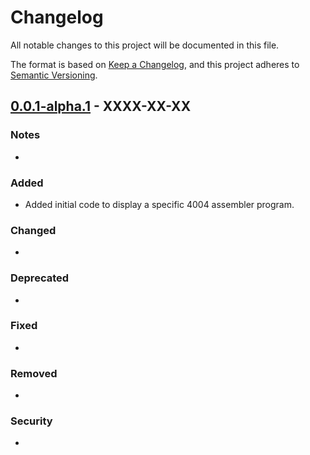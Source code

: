 # Changelog
All notable changes to this project will be documented in this file.

The format is based on [Keep a Changelog](https://keepachangelog.com/en/1.0.0/),
and this project adheres to [Semantic Versioning](https://semver.org/spec/v2.0.0.html).

## [0.0.1-alpha.1](https://pypi.org/project/Pynterm/0.0.1a1/) - XXXX-XX-XX

### Notes
-
### Added
- Added initial code to display a specific 4004 assembler program.
### Changed
- 
### Deprecated
- 
### Fixed
- 
### Removed
-
### Security
- 
